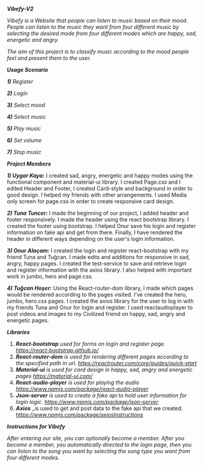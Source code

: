 **_Vibefy-V2_**

_Vibefy is a Website that people can listen to music based on their mood. People can listen to the music they want from four different music by selecting the desired mode from four different modes which are happy, sad, energetic and angry._

_The aim of this project is to classify music according to the mood people feel and present them to the user._

**_Usage Scenario_**

**_1)_** _Register_

**_2)_** _Login_

**_3)_** _Select mood_

**_4)_** _Select music_

**_5)_** _Play music_

**_6)_** _Set volume_

**_7)_** _Stop music_

**_Project Members_**

**_1) Uygar Kaya:_** I created sad, angry, energetic and happy modes using the functional component and material-ui library. I created Page.css and I edited Header and Footer, I created Card-style and background in order to good design. I helped my friends with other arrangements. I used Media only screen for page.css in order to create responsive card design.

**_2) Tuna Tuncer:_** I made the beginning of our project, I added header and footer responsively. I made the header using the react bootstrap library. I created the footer using bootstrap. I helped Onur save his login and register information on fake api and get from there. Finally, I have rendered the header in different ways depending on the user&#39;s login information.

**_3) Onur Alaçam:_** I created the login and register react-bootstrap with my friend Tuna and Tuğcan. I made edits and additions for responsive in sad, angry, happy pages. I created the test-service to save and retrieve login and register information with the axios library. I also helped with important work in jumbo, hero and page.css.

**_4) Tuğcan Hoşer:_** Using the React-router-dom library, I made which pages would be rendered according to the pages visited. I&#39;ve created the hero, jumbo, hero.css pages. I created the axios library for the user to log in with my friends Tuna and Onur for login and register. I used reactaudioplayer to post videos and images to my Civilized friend on happy, sad, angry and energetic pages.

**_Libraries_**

1. **_React-bootstrap_** _used for forms on login and register page. https://react-bootstrap.github.io/_
2. **_React-router-dom_** _is used for rendering different pages according to the specified path in url. https://reactrouter.com/core/guides/quick-start_
3. **_Material-ui_** _is used for card design in happy, sad, angry and energetic pages https://material-ui.com/_
4. **_React-audio-player_** _is used for playing the audio https://www.npmjs.com/package/react-audio-player_
5. **_Json-server_** _is used to create a fake api to hold user information for login logic. https://www.npmjs.com/package/json-server_
6. **_Axios_** _is used to get and post data to the fake api that we created. https://www.npmjs.com/package/axiosInstructions

**_Instructions for Vibefy_**

_After entering our site, you can optionally become a member. After you become a member, you automatically directed to the login page, then you can listen to the song you want by selecting the song type you want from four different modes._

